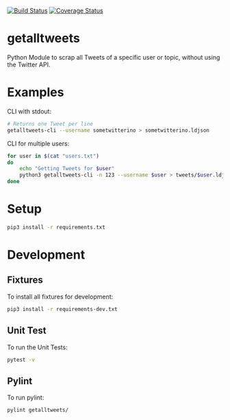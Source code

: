 [![Build Status](https://travis-ci.org/martialblog/getalltweets.svg?branch=master)](https://travis-ci.org/martialblog/getalltweets)
[![Coverage Status](https://coveralls.io/repos/github/martialblog/getalltweets/badge.svg?branch=master)](https://coveralls.io/github/martialblog/getalltweets?branch=master)

# getalltweets

Python Module to scrap all Tweets of a specific user or topic, without using the Twitter API.

# Examples

CLI with stdout:

```bash
# Returns one Tweet per line
getalltweets-cli --username sometwitterino > sometwitterino.ldjson
```

CLI for multiple users:

```bash
for user in $(cat "users.txt")
do
    echo "Getting Tweets for $user"
    python3 getalltweets-cli -n 123 --username $user > tweets/$user.ldjson
done
```

# Setup

```bash
pip3 install -r requirements.txt
```

# Development

## Fixtures

To install all fixtures for development:

```bash
pip3 install -r requirements-dev.txt
```

## Unit Test

To run the Unit Tests:

```bash
pytest -v
```

## Pylint

To run pylint:

```bash
pylint getalltweets/
```
